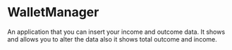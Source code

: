 # WalletManager
An application that you can insert your income and outcome data. It shows and allows you to alter the data also it shows total outcome and income.
